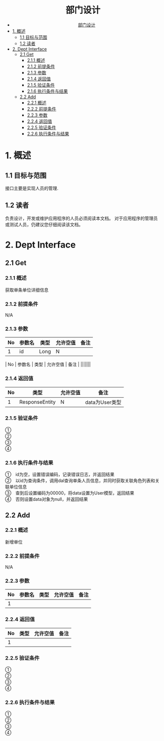 # <center>部门设计</center>
- [<center>部门设计</center>](#center%e9%83%a8%e9%97%a8%e8%ae%be%e8%ae%a1center)
- [1.	概述](#1-%e6%a6%82%e8%bf%b0)
  - [1.1	目标与范围](#11-%e7%9b%ae%e6%a0%87%e4%b8%8e%e8%8c%83%e5%9b%b4)
  - [1.2	读者](#12-%e8%af%bb%e8%80%85)
- [2.	Dept Interface](#2-dept-interface)
  - [2.1	Get](#21-get)
    - [2.1.1	概述](#211-%e6%a6%82%e8%bf%b0)
    - [2.1.2	前提条件](#212-%e5%89%8d%e6%8f%90%e6%9d%a1%e4%bb%b6)
    - [2.1.3	参数](#213-%e5%8f%82%e6%95%b0)
    - [2.1.4	返回值](#214-%e8%bf%94%e5%9b%9e%e5%80%bc)
    - [2.1.5	验证条件](#215-%e9%aa%8c%e8%af%81%e6%9d%a1%e4%bb%b6)
    - [2.1.6	执行条件与结果](#216-%e6%89%a7%e8%a1%8c%e6%9d%a1%e4%bb%b6%e4%b8%8e%e7%bb%93%e6%9e%9c)
  - [2.2	Add](#22-add)
    - [2.2.1	概述](#221-%e6%a6%82%e8%bf%b0)
    - [2.2.2	前提条件](#222-%e5%89%8d%e6%8f%90%e6%9d%a1%e4%bb%b6)
    - [2.2.3	参数](#223-%e5%8f%82%e6%95%b0)
    - [2.2.4	返回值](#224-%e8%bf%94%e5%9b%9e%e5%80%bc)
    - [2.2.5	验证条件](#225-%e9%aa%8c%e8%af%81%e6%9d%a1%e4%bb%b6)
    - [2.2.6	执行条件与结果](#226-%e6%89%a7%e8%a1%8c%e6%9d%a1%e4%bb%b6%e4%b8%8e%e7%bb%93%e6%9e%9c)

# 1.	概述  
## 1.1	目标与范围  
接口主要是实现人员的管理.  

## 1.2	读者
负责设计，开发或维护应用程序的人员必须阅读本文档。 对于应用程序的管理员或测试人员，仍建议您仔细阅读该文档。

# 2.	Dept Interface
## 2.1	Get
### 2.1.1	概述
获取单条单位详细信息  

### 2.1.2	前提条件
N/A  

### 2.1.3	参数
| No  | 参数名 | 类型 | 允许空值 | 备注 |
| --- | ------ | ---- | -------- | ---- |
| 1   | id     | Long | N        |      |


| No  | 参数名 | 类型 | 允许空值 | 备注 |
|||||||

### 2.1.4	返回值
| No  | 类型           | 允许空值 | 备注           |
| --- | -------------- | -------- | -------------- |
| 1   | ResponseEntity | N        | data为User类型 |

### 2.1.5	验证条件
①　	  
②　	  
③　	  
④　	  

### 2.1.6	执行条件与结果
①　id为空，设置错误编码，记录错误日志，并返回结果  
②　以id为查询条件，调用dal查询单条人员信息，并同时获取关联角色列表和关联单位信息  
③　查到后设置编码为00000，将data设置为User模型，返回结果  
④　否则设置data对象为null，并返回结果  


## 2.2	Add
### 2.2.1	概述
新增单位  

### 2.2.2	前提条件
N/A  

### 2.2.3	参数
| No  | 参数名 | 类型 | 允许空值 | 备注 |
| --- | ------ | ---- | -------- | ---- |
| 1   |        |      |          |      |

### 2.2.4	返回值
| No  | 类型 | 允许空值 | 备注 |
| --- | ---- | -------- | ---- |
| 1   |      |          |      |

### 2.2.5	验证条件
①　	  
②　	  
③　	  
④　	  


### 2.2.6	执行条件与结果
①　	  
②　	  
③　	  
④　	  
